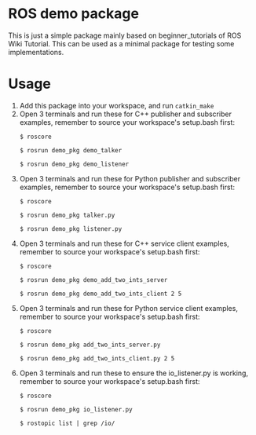 # ROS demo package
This is just a simple package mainly based on beginner_tutorials of ROS Wiki Tutorial. 
This can be used as a minimal package for testing some implementations.


# Usage
1. Add this package into your workspace, and run `catkin_make`
2. Open 3 terminals and run these for C++ publisher and subscriber examples, remember to source your workspace's setup.bash first:
    ```
    $ roscore
    ```
    ```
    $ rosrun demo_pkg demo_talker
    ```
    ```
    $ rosrun demo_pkg demo_listener
    ```
3. Open 3 terminals and run these for Python publisher and subscriber examples, remember to source your workspace's setup.bash first:
    ```
    $ roscore
    ```
    ```
    $ rosrun demo_pkg talker.py
    ```
    ```
    $ rosrun demo_pkg listener.py
    ```
4. Open 3 terminals and run these for C++ service client examples, remember to source your workspace's setup.bash first:
    ```
    $ roscore
    ```
    ```
    $ rosrun demo_pkg demo_add_two_ints_server
    ```
    ```
    $ rosrun demo_pkg demo_add_two_ints_client 2 5
    ```
5. Open 3 terminals and run these for Python service client examples, remember to source your workspace's setup.bash first:
    ```
    $ roscore
    ```
    ```
    $ rosrun demo_pkg add_two_ints_server.py
    ```
    ```
    $ rosrun demo_pkg add_two_ints_client.py 2 5
    ```
6. Open 3 terminals and run these to ensure the io_listener.py is working, remember to source your workspace's setup.bash first:
    ```
    $ roscore
    ```
    ```
    $ rosrun demo_pkg io_listener.py
    ```
    ```
    $ rostopic list | grep /io/
    ```